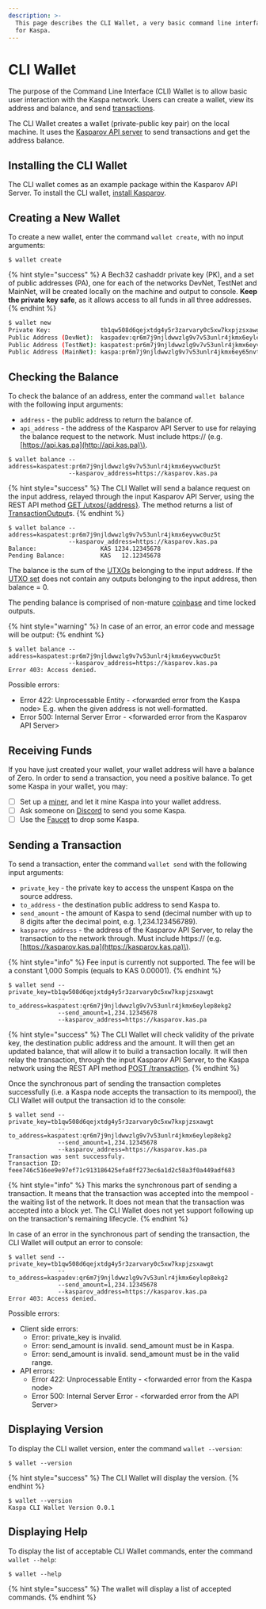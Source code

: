 ```yaml
---
description: >-
  This page describes the CLI Wallet, a very basic command line interface wallet
  for Kaspa.
---
```


# CLI Wallet

The purpose of the Command Line Interface \(CLI\) Wallet is to allow basic user interaction with the Kaspa network. Users can create a wallet, view its address and balance, and send [transactions](../glossary.md#transaction).

The CLI Wallet creates a wallet \(private-public key pair\) on the local machine. It uses the [Kasparov API server](kasparov-api-server/) to send transactions and get the address balance.

## Installing the CLI Wallet

The CLI wallet comes as an example package within the Kasparov API Server. To install the CLI wallet, [install Kasparov](kasparov-api-server/).

## Creating a New Wallet

To create a new wallet, enter the command `wallet create`, with no input arguments:

```text
$ wallet create
```

{% hint style="success" %}
A Bech32 cashaddr private key \(PK\), and a set of public addresses \(PA\), one for each of the networks DevNet, TestNet and MainNet, will be created locally on the machine and output to console. **Keep the private key safe**, as it allows access to all funds in all three addresses.
{% endhint %}

```bash
$ wallet new
Private Key:              tb1qw508d6qejxtdg4y5r3zarvary0c5xw7kxpjzsxawgt
Public Address (DevNet):  kaspadev:qr6m7j9njldwwzlg9v7v53unlr4jkmx6eylep8ekg2
Public Address (TestNet): kaspatest:pr6m7j9njldwwzlg9v7v53unlr4jkmx6eyvwc0uz5t
Public Address (MainNet): kaspa:pr6m7j9njldwwzlg9v7v53unlr4jkmx6ey65nvtks5
```

## Checking the Balance

To check the balance of an address, enter the command `wallet balance` with the following input arguments:

* `address` - the public address to return the balance of.
* `api_address` - the address of the Kasparov API Server to use for relaying the balance request to the network. Must include https:// \(e.g. [https://api.kas.pa](http://api.kas.pa)\).

```text
$ wallet balance --address=kaspatest:pr6m7j9njldwwzlg9v7v53unlr4jkmx6eyvwc0uz5t
                 --kasparov_address=https://kasparov.kas.pa
```

{% hint style="success" %}
The CLI Wallet will send a balance request on the input address, relayed through the input Kasparov API Server, using the REST API method [GET /utxos/{address}](kasparov-api-server/api/methods.md#utxos-address-address). The method returns a list of [TransactionOutput](kasparov-api-server/api/object-types.md#transactionoutput)s.
{% endhint %}

```text
$ wallet balance --address=kaspatest:pr6m7j9njldwwzlg9v7v53unlr4jkmx6eyvwc0uz5t
                 --kasparov_address=https://kasparov.kas.pa
Balance:                  KAS 1234.12345678
Pending Balance:          KAS   12.12345678
```

The balance is the sum of the [UTXOs](../glossary.md#utxo) belonging to the input address. If the [UTXO set](../glossary.md#utxo-set) does not contain any outputs belonging to the input address, then balance = 0.

The pending balance is comprised of non-mature [coinbase](../glossary.md#coinbase-transaction) and time locked outputs.

{% hint style="warning" %}
In case of an error, an error code and message will be output:
{% endhint %}

```text
$ wallet balance --address=kaspatest:pr6m7j9njldwwzlg9v7v53unlr4jkmx6eyvwc0uz5t
                 --kasparov_address=https://kasparov.kas.pa
Error 403: Access denied.
```

Possible errors:

* Error 422: Unprocessable Entity - &lt;forwarded error from the Kaspa node&gt; E.g. when the given address is not well-formatted.
* Error 500: Internal Server Error - &lt;forwarded error from the Kasparov API Server&gt;

## Receiving Funds

If you have just created your wallet, your wallet address will have a balance of Zero. In order to send a transaction, you need a positive balance. To get some Kaspa in your wallet, you may:

* [ ] Set up a [miner](kaspa-miner.md), and let it mine Kaspa into your wallet address.
* [ ] Ask someone on [Discord](https://discord.gg/WmGhhzk) to send you some Kaspa.
* [ ] Use the [Faucet](faucet.md) to drop some Kaspa.

## Sending a Transaction

To send a transaction, enter the command `wallet send` with the following input arguments:

* `private_key` - the private key to access the unspent Kaspa on the source address.
* `to_address` - the destination public address to send Kaspa to.
* `send_amount` - the amount of Kaspa to send \(decimal number with up to 8 digits after the decimal point, e.g. 1,234.123456789\).
* `kasparov_address` - the address of the Kasparov API Server, to relay the transaction to the network through. Must include https:// \(e.g. [https://kasparov.kas.pa](https://kasparov.kas.pa)\).

{% hint style="info" %}
Fee input is currently not supported. The fee will be a constant 1,000 Sompis \(equals to KAS 0.00001\).
{% endhint %}

```text
$ wallet send --private_key=tb1qw508d6qejxtdg4y5r3zarvary0c5xw7kxpjzsxawgt
              --to_address=kaspatest:qr6m7j9njldwwzlg9v7v53unlr4jkmx6eylep8ekg2
              --send_amount=1,234.12345678
              --kasparov_address=https://kasparov.kas.pa
```

{% hint style="success" %}
The CLI Wallet will check validity of the private key, the destination public address and the amount. It will then get an updated balance, that will allow it to build a transaction locally. It will then relay the transaction, through the input Kasparov API Server, to the Kaspa network using the REST API method [POST /transaction](kasparov-api-server/api/methods.md#transaction).
{% endhint %}

Once the synchronous part of sending the transaction completes successfully \(i.e. a Kaspa node accepts the transaction to its mempool\), the CLI Wallet will output the transaction id to the console:

```text
$ wallet send --private_key=tb1qw508d6qejxtdg4y5r3zarvary0c5xw7kxpjzsxawgt
              --to_address=kaspatest:qr6m7j9njldwwzlg9v7v53unlr4jkmx6eylep8ekg2
              --send_amount=1,234.12345678
              --kasparov_address=https://kasparov.kas.pa
Transaction was sent successfuly.
Transaction ID: feee746c516ee9e97ef71c913186425efa8ff273ec6a1d2c58a3f0a449adf683
```

{% hint style="info" %}
This marks the synchronous part of sending a transaction. It means that the transaction was accepted into the mempool - the waiting list of the network. It does not mean that the transaction was accepted into a block yet. The CLI Wallet does not yet support following up on the transaction's remaining lifecycle.
{% endhint %}

In case of an error in the synchronous part of sending the transaction, the CLI Wallet will output an error to console:

```text
$ wallet send --private_key=tb1qw508d6qejxtdg4y5r3zarvary0c5xw7kxpjzsxawgt
              --to_address=kaspadev:qr6m7j9njldwwzlg9v7v53unlr4jkmx6eylep8ekg2
              --send_amount=1,234.12345678
              --kasparov_address=https://kasparov.kas.pa
Error 403: Access denied.
```

Possible errors:

* Client side errors:
  * Error: private\_key is invalid.
  * Error: send\_amount is invalid. send\_amount must be in Kaspa.
  * Error: send\_amount is invalid. send\_amount must be in the valid range.
* API errors:
  * Error 422: Unprocessable Entity - &lt;forwarded error from the Kaspa node&gt;
  * Error 500: Internal Server Error - &lt;forwarded error from the API Server&gt;

## Displaying Version

To display the CLI wallet version, enter the command `wallet --version`:

```text
$ wallet --version
```

{% hint style="success" %}
The CLI Wallet will display the version.
{% endhint %}

```text
$ wallet --version
Kaspa CLI Wallet Version 0.0.1
```

## Displaying Help

To display the list of acceptable CLI Wallet commands, enter the command `wallet --help`:

```text
$ wallet --help
```

{% hint style="success" %}
The wallet will display a list of accepted commands.
{% endhint %}

